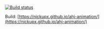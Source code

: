 [![Build status](https://ci.appveyor.com/api/projects/status/fph3a5ndrkttlhf7?svg=true)](https://ci.appveyor.com/project/nickupx/ahj-animation)


Build: [https://nickupx.github.io/ahj-animation/](https://nickupx.github.io/ahj-animation/)
 

